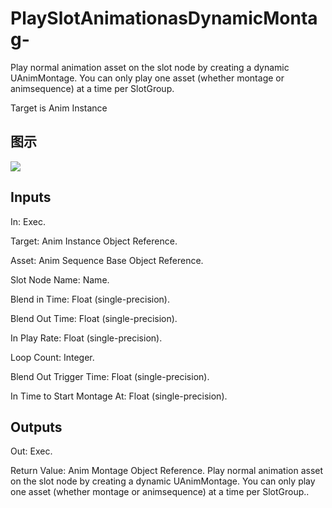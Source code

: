 # PlaySlotAnimationasDynamicMontag-

Play normal animation asset on the slot node by creating a dynamic UAnimMontage. You can only play one asset (whether montage or animsequence) at a time per SlotGroup.

Target is Anim Instance

## 图示

![]($-20221218-17502422.png)

## Inputs

In: Exec.

Target: Anim Instance Object Reference.

Asset: Anim Sequence Base Object Reference.

Slot Node Name: Name.

Blend in Time: Float (single-precision).

Blend Out Time: Float (single-precision).

In Play Rate: Float (single-precision).

Loop Count: Integer.

Blend Out Trigger Time: Float (single-precision).

In Time to Start Montage At: Float (single-precision).  

## Outputs

Out: Exec.

Return Value: Anim Montage Object Reference. Play normal animation asset on the slot node by creating a dynamic UAnimMontage. You can only play one asset (whether montage or animsequence) at a time per SlotGroup..

